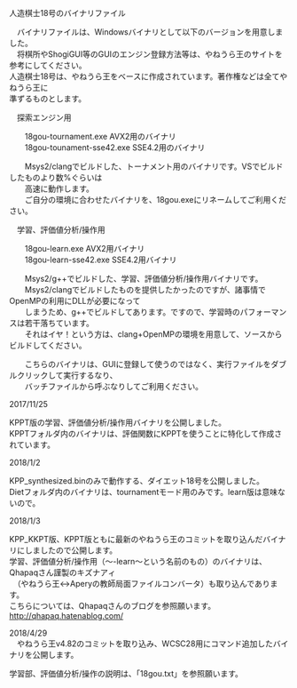 人造棋士18号のバイナリファイル  
  
　バイナリファイルは、Windowsバイナリとして以下のバージョンを用意しました。  
　将棋所やShogiGUI等のGUIのエンジン登録方法等は、やねうら王のサイトを参考にしてください。  
  人造棋士18号は、やねうら王をベースに作成されています。著作権などは全てやねうら王に  
  準ずるものとします。  
  
　探索エンジン用  
  
　　18gou-tournament.exe	AVX2用のバイナリ  
　　18gou-tounament-sse42.exe	SSE4.2用のバイナリ  
  
　　Msys2/clangでビルドした、トーナメント用のバイナリです。VSでビルドしたものより数%ぐらいは  
　　高速に動作します。  
　　ご自分の環境に合わせたバイナリを、18gou.exeにリネームしてご利用ください。  
  
  
　学習、評価値分析/操作用  
  
　　18gou-learn.exe		AVX2用バイナリ  
　　18gou-learn-sse42.exe	SSE4.2用バイナリ  
  
　　Msys2/g++でビルドした、学習、評価値分析/操作用バイナリです。  
　　Msys2/clangでビルドしたものを提供したかったのですが、諸事情でOpenMPの利用にDLLが必要になって  
　　しまうため、g++でビルドしてあります。ですので、学習時のパフォーマンスは若干落ちています。  
　　それはイヤ！という方は、clang+OpenMPの環境を用意して、ソースからビルドしてください。  
  
　　こちらのバイナリは、GUIに登録して使うのではなく、実行ファイルをダブルクリックして実行するなり、  
　　バッチファイルから呼ぶなりしてご利用ください。  
  
2017/11/25  
  
  KPPT版の学習、評価値分析/操作用バイナリを公開しました。  
  KPPTフォルダ内のバイナリは、評価関数にKPPTを使うことに特化して作成されています。  
  
  
2018/1/2  
  
  KPP_synthesized.binのみで動作する、ダイエット18号を公開しました。  
  Dietフォルダ内のバイナリは、tournamentモード用のみです。learn版は意味ないので。  
  
2018/1/3  
  
  KPP_KKPT版、KPPT版ともに最新のやねうら王のコミットを取り込んだバイナリにしましたので公開します。  
  学習、評価値分析/操作用（～-learn～という名前のもの）のバイナリは、Qhapaqさん謹製のキズナアィ  
　（やねうら王<->Aperyの教師局面ファイルコンバータ）も取り込んであります。  
  こちらについては、Qhapaqさんのブログを参照願います。  
  http://qhapaq.hatenablog.com/  
  
2018/4/29  
　やねうら王v4.82のコミットを取り込み、WCSC28用にコマンド追加したバイナリを公開します。  
  
学習部、評価値分析/操作の説明は、「18gou.txt」を参照願います。  
